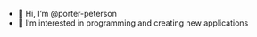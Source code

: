 - 👋 Hi, I’m @porter-peterson
- 👀 I’m interested in programming and creating new applications

<!---
porter-peterson/porter-peterson is a ✨ special ✨ repository because its `README.md` (this file) appears on your GitHub profile.
You can click the Preview link to take a look at your changes.
--->
